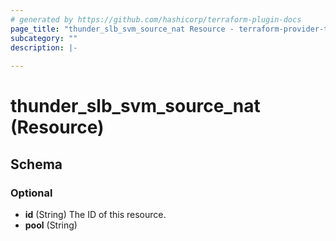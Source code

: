 ```yaml
---
# generated by https://github.com/hashicorp/terraform-plugin-docs
page_title: "thunder_slb_svm_source_nat Resource - terraform-provider-thunder"
subcategory: ""
description: |-
  
---
```


# thunder_slb_svm_source_nat (Resource)





<!-- schema generated by tfplugindocs -->
## Schema

### Optional

- **id** (String) The ID of this resource.
- **pool** (String)


